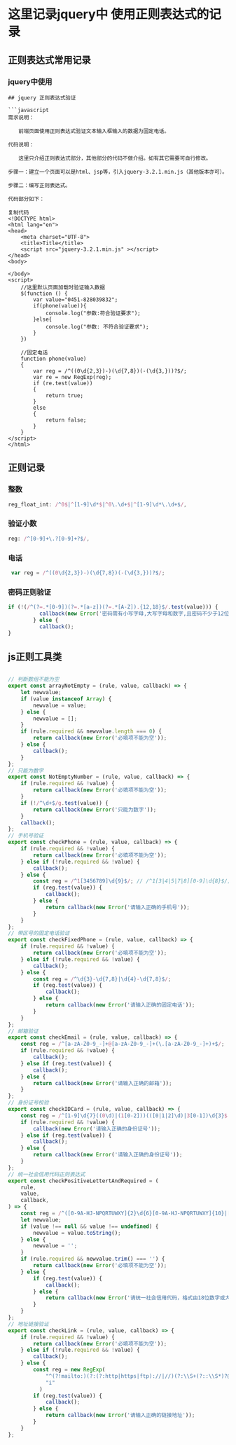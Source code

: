 # 这里记录jquery中 使用正则表达式的记录

## 正则表达式常用记录


### jquery中使用


```
## jquery 正则表达式验证

```javascript
需求说明：

　　前端页面使用正则表达式验证文本输入框输入的数据为固定电话。

代码说明：

　　这里只介绍正则表达式部分，其他部分的代码不做介绍。如有其它需要可自行修改。

步骤一：建立一个页面可以是html、jsp等，引入jquery-3.2.1.min.js（其他版本亦可）。

步骤二：编写正则表达式。

代码部分如下：

复制代码
<!DOCTYPE html>
<html lang="en">
<head>
    <meta charset="UTF-8">
    <title>Title</title>
    <script src="jquery-3.2.1.min.js" ></script>
</head>
<body>

</body>
<script>
    //这里默认页面加载时验证输入数据
    $(function () {
        var value="0451-828039832";
        if(phone(value)){
            console.log("参数:符合验证要求");
        }else{
            console.log("参数: 不符合验证要求");
        }
    })

    //固定电话
    function phone(value)
    {
        var reg = /^((0\d{2,3})-)(\d{7,8})(-(\d{3,}))?$/;
        var re = new RegExp(reg);
        if (re.test(value))
        {
            return true;
        }
        else
        {
            return false;
        }
    }
</script>
</html>
```
## 正则记录


### 整数

```js
reg_float_int: /^0$|^[1-9]\d*$|^0\.\d+$|^[1-9]\d*\.\d+$/,
```

### 验证小数

```js
reg: /^[0-9]+\.?[0-9]+?$/,
```

### 电话

```js
 var reg = /^((0\d{2,3})-)(\d{7,8})(-(\d{3,}))?$/;
```

###  密码正则验证

```js
if (!(/^(?=.*[0-9])(?=.*[a-z])(?=.*[A-Z]).{12,18}$/.test(value))) {
          callback(new Error('密码需有小写字母,大写字母和数字,且密码不少于12位！'));
        } else {
          callback();
}

```

## js正则工具类

```js

// 判断数组不能为空
export const arrayNotEmpty = (rule, value, callback) => {
    let newvalue;
    if (value instanceof Array) {
        newvalue = value;
    } else {
        newvalue = [];
    }
    if (rule.required && newvalue.length === 0) {
        return callback(new Error('必填项不能为空'));
    } else {    
        callback();
    }
};
// 只能为数字
export const NotEmptyNumber = (rule, value, callback) => {
    if (rule.required && !value) {
        return callback(new Error('必填项不能为空'));
    }
    if (!/^\d+$/g.test(value)) {
        return callback(new Error('只能为数字'));
    }
    callback();
};
// 手机号验证
export const checkPhone = (rule, value, callback) => {
    if (rule.required && !value) {
        return callback(new Error('必填项不能为空'));
    } else if (!rule.required && !value) {
        callback();
    } else {
        const reg = /^1[3456789]\d{9}$/; // /^1[3|4|5|7|8][0-9]\d{8}$/;
        if (reg.test(value)) {
            callback();
        } else {
            return callback(new Error('请输入正确的手机号'));
        }
    }
};
// 带区号的固定电话验证
export const checkFixedPhone = (rule, value, callback) => {
    if (rule.required && !value) {
        return callback(new Error('必填项不能为空'));
    } else if (!rule.required && !value) {
        callback();
    } else {
        const reg = /^\d{3}-\d{7,8}|\d{4}-\d{7,8}$/; 
        if (reg.test(value)) {
            callback();
        } else {
            return callback(new Error('请输入正确的固定电话'));
        }
    }
};
// 邮箱验证
export const checkEmail = (rule, value, callback) => {
    const reg = /^[a-zA-Z0-9_-]+@[a-zA-Z0-9_-]+(\.[a-zA-Z0-9_-]+)+$/;
    if (rule.required && !value) {
        callback();
    } else if (reg.test(value)) {
        callback();
    } else {
        return callback(new Error('请输入正确的邮箱'));
    }
};
// 身份证号校验
export const checkIDCard = (rule, value, callback) => {
    const reg = /^[1-9]\d{7}((0\d)|(1[0-2]))(([0|1|2]\d)|3[0-1])\d{3}$|^[1-9]\d{5}[1-9]\d{3}((0\d)|(1[0-2]))(([0|1|2]\d)|3[0-1])\d{3}([0-9]|X)$/;
    if (rule.required && !value) {
        callback(new Error('请输入正确的身份证号'));
    } else if (reg.test(value)) {
        callback();
    } else {
        return callback(new Error('请输入正确的身份证号'));
    }
};
// 统一社会信用代码正则表达式
export const checkPositiveLettertAndRequired = (
    rule,
    value,
    callback,
) => {
    const reg = /^([0-9A-HJ-NPQRTUWXY]{2}\d{6}[0-9A-HJ-NPQRTUWXY]{10}|[1-9]\d{17})$/;
    let newvalue;
    if (value !== null && value !== undefined) {
        newvalue = value.toString();
    } else {
        newvalue = '';
    }
    if (rule.required && newvalue.trim() === '') {
        return callback(new Error('必填项不能为空'));
    } else {
        if (reg.test(value)) {
            callback();
        } else {
            return callback(new Error('请统一社会信用代码，格式由18位数字或大写拉丁字母组成'));
        }
    }
};
// 地址链接验证
export const checkLink = (rule, value, callback) => {
    if (rule.required && !value) {
        return callback(new Error('必填项不能为空'));
    } else if (!rule.required && !value) {
        callback();
    } else {
        const reg = new RegExp(
            "^(?!mailto:)(?:(?:http|https|ftp)://|//)(?:\\S+(?::\\S*)?@)?(?:(?:(?:[1-9]\\d?|1\\d\\d|2[01]\\d|22[0-3])(?:\\.(?:1?\\d{1,2}|2[0-4]\\d|25[0-5])){2}(?:\\.(?:[0-9]\\d?|1\\d\\d|2[0-4]\\d|25[0-4]))|(?:(?:[a-z\\u00a1-\\uffff0-9]+-?)*[a-z\\u00a1-\\uffff0-9]+)(?:\\.(?:[a-z\\u00a1-\\uffff0-9]+-?)*[a-z\\u00a1-\\uffff0-9]+)*(?:\\.(?:[a-z\\u00a1-\\uffff]{2,})))|localhost)(?::\\d{2,5})?(?:(/|\\?|#)[^\\s]*)?$",
            "i"
          )
        if (reg.test(value)) {
            callback();
        } else {
            return callback(new Error('请输入正确的链接地址'));
        }
    }
};
```